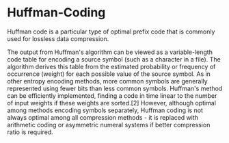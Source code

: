 # Huffman-Coding
Huffman code is a particular type of optimal prefix code that is commonly used for lossless data compression.

The output from Huffman's algorithm can be viewed as a variable-length code table for encoding a source symbol (such as a character in a file). The algorithm derives this table from the estimated probability or frequency of occurrence (weight) for each possible value of the source symbol. As in other entropy encoding methods, more common symbols are generally represented using fewer bits than less common symbols. Huffman's method can be efficiently implemented, finding a code in time linear to the number of input weights if these weights are sorted.[2] However, although optimal among methods encoding symbols separately, Huffman coding is not always optimal among all compression methods - it is replaced with arithmetic coding or asymmetric numeral systems if better compression ratio is required.
